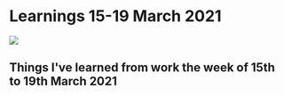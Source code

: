 # Learnings 15-19 March 2021 <!-- omit in toc -->

![](/images/learnings-1.jpg)

## Things I've learned from work the week of 15th to 19th March 2021 <!-- omit in toc -->
